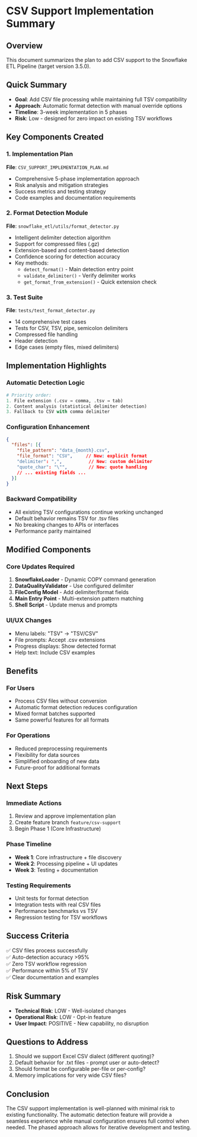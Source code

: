 # CSV Support Implementation Summary

## Overview
This document summarizes the plan to add CSV support to the Snowflake ETL Pipeline (target version 3.5.0).

## Quick Summary
- **Goal**: Add CSV file processing while maintaining full TSV compatibility
- **Approach**: Automatic format detection with manual override options
- **Timeline**: 3-week implementation in 5 phases
- **Risk**: Low - designed for zero impact on existing TSV workflows

## Key Components Created

### 1. Implementation Plan
**File**: `CSV_SUPPORT_IMPLEMENTATION_PLAN.md`
- Comprehensive 5-phase implementation approach
- Risk analysis and mitigation strategies
- Success metrics and testing strategy
- Code examples and documentation requirements

### 2. Format Detection Module
**File**: `snowflake_etl/utils/format_detector.py`
- Intelligent delimiter detection algorithm
- Support for compressed files (.gz)
- Extension-based and content-based detection
- Confidence scoring for detection accuracy
- Key methods:
  - `detect_format()` - Main detection entry point
  - `validate_delimiter()` - Verify delimiter works
  - `get_format_from_extension()` - Quick extension check

### 3. Test Suite
**File**: `tests/test_format_detector.py`
- 14 comprehensive test cases
- Tests for CSV, TSV, pipe, semicolon delimiters
- Compressed file handling
- Header detection
- Edge cases (empty files, mixed delimiters)

## Implementation Highlights

### Automatic Detection Logic
```python
# Priority order:
1. File extension (.csv → comma, .tsv → tab)
2. Content analysis (statistical delimiter detection)
3. Fallback to CSV with comma delimiter
```

### Configuration Enhancement
```json
{
  "files": [{
    "file_pattern": "data_{month}.csv",
    "file_format": "CSV",     // New: explicit format
    "delimiter": ",",          // New: custom delimiter
    "quote_char": "\"",        // New: quote handling
    // ... existing fields ...
  }]
}
```

### Backward Compatibility
- All existing TSV configurations continue working unchanged
- Default behavior remains TSV for .tsv files
- No breaking changes to APIs or interfaces
- Performance parity maintained

## Modified Components

### Core Updates Required
1. **SnowflakeLoader** - Dynamic COPY command generation
2. **DataQualityValidator** - Use configured delimiter
3. **FileConfig Model** - Add delimiter/format fields
4. **Main Entry Point** - Multi-extension pattern matching
5. **Shell Script** - Update menus and prompts

### UI/UX Changes
- Menu labels: "TSV" → "TSV/CSV"
- File prompts: Accept .csv extensions
- Progress displays: Show detected format
- Help text: Include CSV examples

## Benefits

### For Users
- Process CSV files without conversion
- Automatic format detection reduces configuration
- Mixed format batches supported
- Same powerful features for all formats

### For Operations
- Reduced preprocessing requirements
- Flexibility for data sources
- Simplified onboarding of new data
- Future-proof for additional formats

## Next Steps

### Immediate Actions
1. Review and approve implementation plan
2. Create feature branch `feature/csv-support`
3. Begin Phase 1 (Core Infrastructure)

### Phase Timeline
- **Week 1**: Core infrastructure + file discovery
- **Week 2**: Processing pipeline + UI updates
- **Week 3**: Testing + documentation

### Testing Requirements
- Unit tests for format detection
- Integration tests with real CSV files
- Performance benchmarks vs TSV
- Regression testing for TSV workflows

## Success Criteria
✅ CSV files process successfully  
✅ Auto-detection accuracy >95%  
✅ Zero TSV workflow regression  
✅ Performance within 5% of TSV  
✅ Clear documentation and examples

## Risk Summary
- **Technical Risk**: LOW - Well-isolated changes
- **Operational Risk**: LOW - Opt-in feature
- **User Impact**: POSITIVE - New capability, no disruption

## Questions to Address
1. Should we support Excel CSV dialect (different quoting)?
2. Default behavior for .txt files - prompt user or auto-detect?
3. Should format be configurable per-file or per-config?
4. Memory implications for very wide CSV files?

## Conclusion
The CSV support implementation is well-planned with minimal risk to existing functionality. The automatic detection feature will provide a seamless experience while manual configuration ensures full control when needed. The phased approach allows for iterative development and testing.